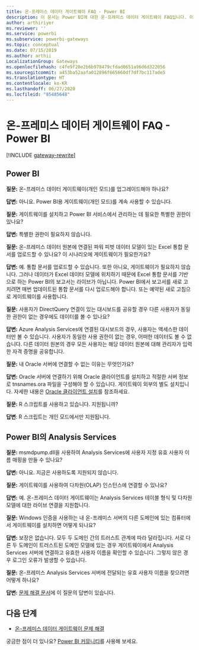 ```yaml
---
title: 온-프레미스 데이터 게이트웨이 FAQ - Power BI
description: 이 문서는 Power BI에 대한 온-프레미스 데이터 게이트웨이 FAQ입니다. 이 문서에서는 자주 묻는 질문을 Power BI에서 사용되는 해당 게이트웨이에 대해 하나의 스폿으로 수집합니다.
author: arthiriyer
ms.reviewer: ''
ms.service: powerbi
ms.subservice: powerbi-gateways
ms.topic: conceptual
ms.date: 07/15/2019
ms.author: arthii
LocalizationGroup: Gateways
ms.openlocfilehash: c4fe9f20e2b6b978479cfdad0651a96d6d322056
ms.sourcegitcommit: a453ba52aafa012896f665660df7df7bc117ade5
ms.translationtype: HT
ms.contentlocale: ko-KR
ms.lasthandoff: 06/27/2020
ms.locfileid: "85485648"
---
```

# <a name="on-premises-data-gateway-faq---power-bi"></a>온-프레미스 데이터 게이트웨이 FAQ - Power BI

[!INCLUDE [gateway-rewrite](../includes/gateway-rewrite.md)]

## <a name="power-bi"></a>Power BI

**질문:** 온-프레미스 데이터 게이트웨이(개인 모드)를 업그레이드해야 하나요?

**답변:** 아니요. Power BI용 게이트웨이(개인 모드)를 계속 사용할 수 있습니다.

**질문:** 게이트웨이를 설치하고 Power BI 서비스에서 관리하는 데 필요한 특별한 권한이 있나요?

**답변:** 특별한 권한이 필요하지 않습니다.

**질문:** 온-프레미스 데이터 원본에 연결된 파워 피벗 데이터 모델이 있는 Excel 통합 문서를 업로드할 수 있나요? 이 시나리오에 게이트웨이가 필요한가요? 

**답변:** 예. 통합 문서를 업로드할 수 있습니다. 또한 아니요, 게이트웨이가 필요하지 않습니다. 그러나 데이터가 Excel 데이터 모델에 위치하기 때문에 Excel 통합 문서를 기반으로 하는 Power BI의 보고서는 라이브가 아닙니다. Power BI에서 보고서를 새로 고치려면 매번 업데이트된 통합 문서를 다시 업로드해야 합니다. 또는 예약된 새로 고침으로 게이트웨이를 사용합니다.

**질문:** 사용자가 DirectQuery 연결이 있는 대시보드를 공유할 경우 다른 사용자가 동일한 권한이 없는 경우에도 데이터를 볼 수 있나요? 

**답변:** Azure Analysis Services에 연결된 대시보드의 경우, 사용자는 액세스한 데이터만 볼 수 있습니다. 사용자가 동일한 사용 권한이 없는 경우, 어떠한 데이터도 볼 수 없습니다. 다른 데이터 원본의 경우 모든 사용자는 해당 데이터 원본에 대해 관리자가 입력한 자격 증명을 공유합니다.

**질문:** 내 Oracle 서버에 연결할 수 없는 이유는 무엇인가요? 

**답변:** Oracle 서버에 연결하기 위해 Oracle 클라이언트를 설치하고 적절한 서버 정보로 tnsnames.ora 파일을 구성해야 할 수 있습니다. 게이트웨이 외부의 별도 설치입니다. 자세한 내용은 [Oracle 클라이언트 설치](service-gateway-onprem-manage-oracle.md#install-the-oracle-client)를 참조하세요.

**질문:** R 스크립트를 사용하고 있습니다. 지원됩니까?

**답변**: R 스크립트는 개인 모드에서만 지원됩니다.

## <a name="analysis-services-in-power-bi"></a>Power BI의 Analysis Services

**질문:** msmdpump.dll을 사용하여 Analysis Services에 사용자 지정 유효 사용자 이름 매핑을 만들 수 있나요? 

**답변:** 아니요. 지금은 사용하도록 지원되지 않습니다.

**질문:** 게이트웨이를 사용하여 다차원(OLAP) 인스턴스에 연결할 수 있나요? 

**답변:** 예. 온-프레미스 데이터 게이트웨이는 Analysis Services 테이블 형식 및 다차원 모델에 대한 라이브 연결을 지원합니다.

**질문:** Windows 인증을 사용하는 내 온-프레미스 서버의 다른 도메인에 있는 컴퓨터에서 게이트웨이를 설치하면 어떻게 되나요? 

**답변:** 보장은 없습니다. 모두 두 도메인 간의 트러스트 관계에 따라 달라집니다. 서로 다른 두 도메인이 트러스트된 도메인 모델에 있는 경우 게이트웨이에서 Analysis Services 서버에 연결하고 유효한 사용자 이름을 확인할 수 있습니다. 그렇지 않은 경우 로그인 오류가 발생할 수 있습니다.

**질문:** 온-프레미스 Analysis Services 서버에 전달되는 유효 사용자 이름을 찾으려면 어떻게 하나요? 

**답변:** [문제 해결 문서](service-gateway-onprem-tshoot.md)에 이 질문의 답변이 있습니다.

## <a name="next-steps"></a>다음 단계

* [온-프레미스 데이터 게이트웨이 문제 해결](/data-integration/gateway/service-gateway-tshoot)

궁금한 점이 더 있나요? [Power BI 커뮤니티](https://community.powerbi.com/)를 사용해 보세요.
